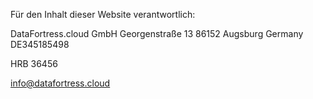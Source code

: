 Für den Inhalt dieser Website verantwortlich:

DataFortress.cloud GmbH
Georgenstraße 13
86152 Augsburg
Germany
DE345185498

HRB 36456 

info@datafortress.cloud
